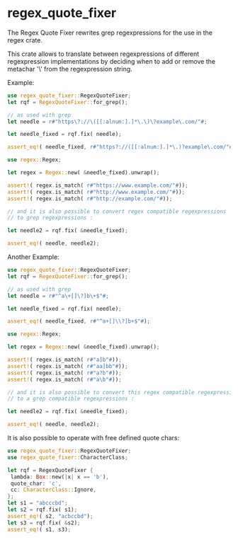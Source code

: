 # regex_quote_fixer
The Regex Quote Fixer rewrites grep regexpressions for the use in the regex crate.


This crate allows to translate between regexpressions of different regexpression
implementations by deciding when to add or remove the metachar '\\' from the regexpression
string.

Example:
```rust
use regex_quote_fixer::RegexQuoteFixer;
let rqf = RegexQuoteFixer::for_grep();

// as used with grep
let needle = r#"https\?://\([[:alnum:].]*\.\)\?example\.com/"#;

let needle_fixed = rqf.fix( needle);

assert_eq!( needle_fixed, r#"https?://([[:alnum:].]*\.)?example\.com/"#);

use regex::Regex;

let regex = Regex::new( &needle_fixed).unwrap();

assert!( regex.is_match( r#"https://www.example.com/"#));
assert!( regex.is_match( r#"http://www.example.com/"#));
assert!( regex.is_match( r#"http://example.com/"#));

// and it is also possible to convert regex compatible regexpressions
// to grep regexpressions :

let needle2 = rqf.fix( &needle_fixed);

assert_eq!( needle, needle2);

```

Another Example:

```rust
use regex_quote_fixer::RegexQuoteFixer;
let rqf = RegexQuoteFixer::for_grep();

// as used with grep
let needle = r#"^a\+[]\?]b\+$"#;

let needle_fixed = rqf.fix( needle);

assert_eq!( needle_fixed, r#"^a+[]\\?]b+$"#);

use regex::Regex;

let regex = Regex::new( &needle_fixed).unwrap();

assert!( regex.is_match( r#"a]b"#));
assert!( regex.is_match( r#"aa]bb"#));
assert!( regex.is_match( r#"a?b"#));
assert!( regex.is_match( r#"a\b"#));

// and it is also possible to convert this regex compatible regexpression
// to a grep compatible regexpressions :

let needle2 = rqf.fix( &needle_fixed);

assert_eq!( needle, needle2);

```

It is also possible to operate with free defined quote chars:

```rust
use regex_quote_fixer::RegexQuoteFixer;
use regex_quote_fixer::CharacterClass;

let rqf = RegexQuoteFixer {
 lambda: Box::new(|x| x == 'b'),
 quote_char: 'c',
 cc: CharacterClass::Ignore,
};
let s1 = "abcccbd";
let s2 = rqf.fix( s1);
assert_eq!( s2, "acbccbd");
let s3 = rqf.fix( &s2);
assert_eq!( s1, s3);
```

